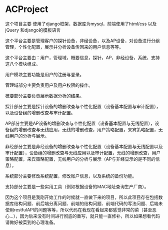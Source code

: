 # ACProject

这个项目主要 使用了django框架，数据库为mysql，前端使用了html/css 以及jQuery 和django的模板语言

这个平台主要是管理客户的探针设备，非经设备，以及AP设备，对设备进行分组管理，个性化配置，展示并分析设备传回来的用户信息等等。

这个平台主要由：用户，管理域，概要信息，探针，AP，非经设备，系统，支持这八个模块组成。

用户模块主要功能是用户的注册与登录。

管理域部分主要负责用户及用户权限的操作。

概要部分主要负责展示数据分析的结果。

探针部分主要是探针设备的增删改查与个性化配置（设备基本配置与审计配置），以及设备组的增删改查与审计配置。

AP部分主要是AP设备的增删改查与个性化配置（设备基本配置与无线配置），设备组的增删改查与无线应用，无线的增删改查，用户策略配置，来宾策略配置，无线用户的分析与展示。

非经部分主要是非经设备的增删改查与个性化配置（设备基本配置与无线配置以及审计配置），设备组的增删改查与无线应用以及审计配置，无线的增删改查，用户策略配置，来宾策略配置，无线用户的分析与展示（AP与非经显示的是不同的信息）。

系统部分主要修改系统配置，修改账户信息，以及系统的备份功能。

支持部分主要是一些实用工具（例如根据设备的MAC地址查询生产厂商）。


因为这个项目是我刚开始工作的时候就一直做下来的项目，所以此项目存在包括数据库结构问题、前后端分离问题、前端的结构问题、前端代码的写法问题、后端未使用restfulAPI的问题等等，所以代码在我现在看起来都感觉非常的菜（甚至恶心...），因为后来没有时间进行彻底的重写，就只能一直修补，所以如果想看代码请做好被菜到的心理准备。

